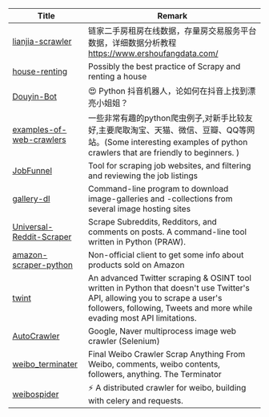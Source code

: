 | Title                             | Remark |
| --------- | ------ |
|[lianjia-scrawler](https://github.com/XuefengHuang/lianjia-scrawler)|链家二手房租房在线数据，存量房交易服务平台数据，详细数据分析教程 https://www.ershoufangdata.com/|
|[house-renting](https://github.com/kezhenxu94/house-renting)|Possibly the best practice of Scrapy and renting a house|
|[Douyin-Bot](https://github.com/wangshub/Douyin-Bot)|😍 Python 抖音机器人，论如何在抖音上找到漂亮小姐姐？|
|[examples-of-web-crawlers](https://github.com/shengqiangzhang/examples-of-web-crawlers)|一些非常有趣的python爬虫例子,对新手比较友好,主要爬取淘宝、天猫、微信、豆瓣、QQ等网站。(Some interesting examples of python crawlers that are friendly to beginners. )|
|[JobFunnel](https://github.com/PaulMcInnis/JobFunnel)|Tool for scraping job websites, and filtering and reviewing the job listings|
|[gallery-dl](https://github.com/mikf/gallery-dl)|Command-line program to download image-galleries and -collections from several image hosting sites|
|[Universal-Reddit-Scraper](https://github.com/JosephLai241/Universal-Reddit-Scraper)|Scrape Subreddits, Redditors, and comments on posts. A command-line tool written in Python (PRAW).|
|[amazon-scraper-python](https://github.com/tducret/amazon-scraper-python)|Non-official client to get some info about products sold on Amazon|
|[twint](https://github.com/twintproject/twint)|An advanced Twitter scraping & OSINT tool written in Python that doesn't use Twitter's API, allowing you to scrape a user's followers, following, Tweets and more while evading most API limitations.|
|[AutoCrawler](https://github.com/YoongiKim/AutoCrawler)|Google, Naver multiprocess image web crawler (Selenium)|
|[weibo_terminater](https://github.com/jinfagang/weibo_terminater)|Final Weibo Crawler Scrap Anything From Weibo, comments, weibo contents, followers, anything. The Terminator|
|[weibospider](https://github.com/SpiderClub/weibospider)|⚡️ A distributed crawler for weibo, building with celery and requests.|


